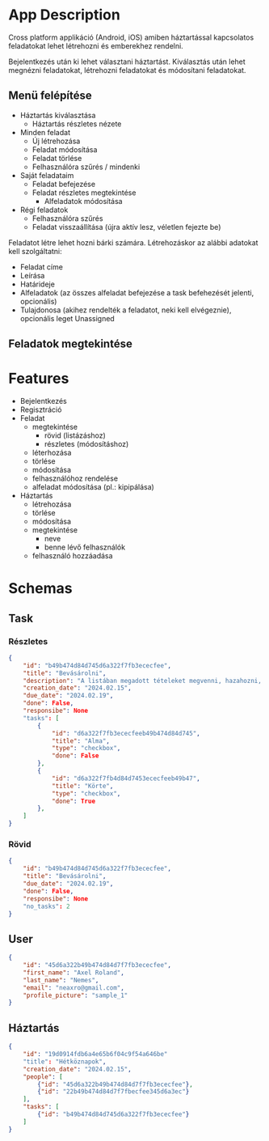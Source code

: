 # App Description
Cross platform applikáció (Android, iOS) amiben háztartással kapcsolatos feladatokat lehet létrehozni és emberekhez rendelni.

Bejelentkezés után ki lehet választani háztartást. Kiválasztás után lehet megnézni feladatokat, létrehozni feladatokat és módosítani feladatokat.

## Menü felépítése
- Háztartás kiválasztása
  - Háztartás részletes nézete
- Minden feladat
  - Új létrehozása
  - Feladat módosítása
  - Feladat törlése
  - Felhasználóra szűrés / mindenki
- Saját feladataim
  - Feladat befejezése
  - Feladat részletes megtekintése
    - Alfeladatok módosítása
- Régi feladatok
  - Felhasználóra szűrés
  - Feladat visszaállítása (újra aktív lesz, véletlen fejezte be)

Feladatot létre lehet hozni bárki számára. Létrehozáskor az alábbi adatokat kell szolgáltatni:
- Feladat címe
- Leírása
- Határideje
- Alfeladatok (az összes alfeladat befejezése a task befehezését jelenti, opcionális)
- Tulajdonosa (akihez rendelték a feladatot, neki kell elvégeznie), opcionális leget Unassigned

## Feladatok megtekintése

# Features
- Bejelentkezés
- Regisztráció
- Feladat
  - megtekintése
    - rövid (listázáshoz)
    - részletes (módosításhoz)
  - léterhozása
  - törlése
  - módosítása
  - felhasználóhoz rendelése
  - alfeladat módosítása (pl.: kipipálása)
- Háztartás
  - létrehozása
  - törlése
  - módosítása
  - megtekintése
    - neve
    - benne lévő felhasználók
  - felhasználó hozzáadása

# Schemas
## Task
### Részletes
```json
{
    "id": "b49b474d84d745d6a322f7fb3ececfee",
    "title": "Bevásárolni",
    "description": "A listában megadott tételeket megvenni, hazahozni, elpakolni",
    "creation_date": "2024.02.15",
    "due_date": "2024.02.19",
    "done": False,
    "responsibe": None
    "tasks": [
        {
            "id": "d6a322f7fb3ececfeeb49b474d84d745",
            "title": "Alma",
            "type": "checkbox",
            "done": False
        },
        {
            "id": "d6a322f7fb4d84d7453ececfeeb49b47",
            "title": "Körte",
            "type": "checkbox",
            "done": True
        },
    ]
}
```
### Rövid
```json
{
    "id": "b49b474d84d745d6a322f7fb3ececfee",
    "title": "Bevásárolni",
    "due_date": "2024.02.19",
    "done": False,
    "responsibe": None
    "no_tasks": 2
}
```

## User
```json
{
    "id": "45d6a322b49b474d84d7f7fb3ececfee",
    "first_name": "Axel Roland",
    "last_name": "Nemes",
    "email": "neaxro@gmail.com",
    "profile_picture": "sample_1"
}
```

## Háztartás
```json
{
    "id": "19d0914fdb6a4e65b6f04c9f54a646be"
    "title": "Hétköznapok",
    "creation_date": "2024.02.15",
    "people": [
        {"id": "45d6a322b49b474d84d7f7fb3ececfee"},
        {"id": "22b49b474d84d7f7fbecfee345d6a3ec"}
    ],
    "tasks": [
        {"id": "b49b474d84d745d6a322f7fb3ececfee"}
    ]
}
```
